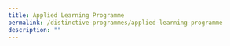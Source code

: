 ```yaml
---
title: Applied Learning Programme
permalink: /distinctive-programmes/applied-learning-programme
description: ""
---
```

